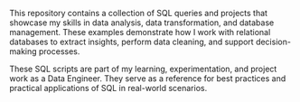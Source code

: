 This repository contains a collection of SQL queries and projects that showcase my skills in data analysis, data transformation, and database management. These examples demonstrate how I work with relational databases to extract insights, perform data cleaning, and support decision-making processes.

These SQL scripts are part of my learning, experimentation, and project work as a Data Engineer. They serve as a reference for best practices and practical applications of SQL in real-world scenarios.
